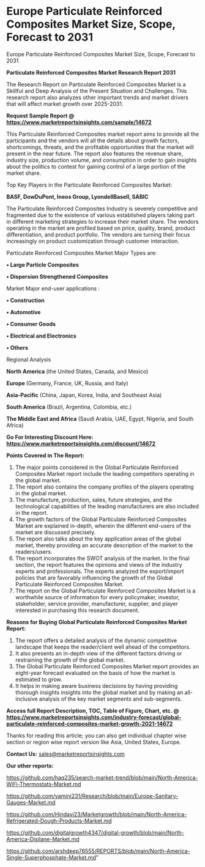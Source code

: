 # Europe Particulate Reinforced Composites Market Size, Scope, Forecast to 2031
Europe Particulate Reinforced Composites Market Size, Scope, Forecast to 2031

<strong>Particulate Reinforced Composites Market Research Report 2031</strong>

The Research Report on Particulate Reinforced Composites Market is a Skillful and Deep Analysis of the Present Situation and Challenges. This research report also analyzes other important trends and market drivers that will affect market growth over 2025-2031.

<strong>Request Sample Report @ <a href=https://www.marketreportsinsights.com/sample/14672>https://www.marketreportsinsights.com/sample/14672</a></strong>

This Particulate Reinforced Composites market report aims to provide all the participants and the vendors will all the details about growth factors, shortcomings, threats, and the profitable opportunities that the market will present in the near future. The report also features the revenue share, industry size, production volume, and consumption in order to gain insights about the politics to contest for gaining control of a large portion of the market share.

Top Key Players in the Particulate Reinforced Composites Market:

<strong>BASF, DowDuPont, Ineos Group, LyondellBasell, SABIC</strong>

The Particulate Reinforced Composites Industry is severely competitive and fragmented due to the existence of various established players taking part in different marketing strategies to increase their market share. The vendors operating in the market are profiled based on price, quality, brand, product differentiation, and product portfolio. The vendors are turning their focus increasingly on product customization through customer interaction.

Particulate Reinforced Composites Market Major Types are:

<strong>• Large Particle Composites

• Dispersion Strengthened Composites</strong>

Market Major end-user applications :

<strong>• Construction

• Automotive

• Consumer Goods

• Electrical and Electronics

• Others</strong>

Regional Analysis

</u><strong><b>North America</b></strong> (the United States, Canada, and Mexico)

<strong><b>Europe </b></strong>(Germany, France, UK, Russia, and Italy)

<strong><b>Asia-Pacific</b></strong> (China, Japan, Korea, India, and Southeast Asia)

<strong><b>South America</b></strong> (Brazil, Argentina, Colombia, etc.)

<strong><b>The Middle East and Africa</b></strong> (Saudi Arabia, UAE, Egypt, Nigeria, and South Africa)

<strong>Go For Interesting Discount Here: <a href=https://www.marketreportsinsights.com/discount/14672>https://www.marketreportsinsights.com/discount/14672</a></strong>

<strong>Points Covered in The Report:</strong>
<ol>
  <li>The major points considered in the Global Particulate Reinforced Composites Market report include the leading competitors operating in the global market.</li>
  <li>The report also contains the company profiles of the players operating in the global market.</li>
  <li>The manufacture, production, sales, future strategies, and the technological capabilities of the leading manufacturers are also included in the report.</li>
  <li>The growth factors of the Global Particulate Reinforced Composites Market are explained in-depth, wherein the different end-users of the market are discussed precisely.</li>
  <li>The report also talks about the key application areas of the global market, thereby providing an accurate description of the market to the readers/users.</li>
  <li>The report incorporates the SWOT analysis of the market. In the final section, the report features the opinions and views of the industry experts and professionals. The experts analyzed the export/import policies that are favorably influencing the growth of the Global Particulate Reinforced Composites Market.</li>
  <li>The report on the Global Particulate Reinforced Composites Market is a worthwhile source of information for every policymaker, investor, stakeholder, service provider, manufacturer, supplier, and player interested in purchasing this research document.</li>
</ol>
<strong>Reasons for Buying Global Particulate Reinforced Composites Market Report:</strong>

<ol>
  <li>The report offers a detailed analysis of the dynamic competitive landscape that keeps the reader/client well ahead of the competitors.</li>
  <li>It also presents an in-depth view of the different factors driving or restraining the growth of the global market.</li>
  <li>The Global Particulate Reinforced Composites Market report provides an eight-year forecast evaluated on the basis of how the market is estimated to grow.</li>
  <li>It helps in making aware business decisions by having providing thorough insights insights into the global market and by making an all-inclusive analysis of the key market segments and sub-segments.</li>
</ol>
<strong>Access full Report Description, TOC, Table of Figure, Chart, etc. @ <a href=https://www.marketreportsinsights.com/industry-forecast/global-particulate-reinforced-composites-market-growth-2021-14672>https://www.marketreportsinsights.com/industry-forecast/global-particulate-reinforced-composites-market-growth-2021-14672</a></strong>


Thanks for reading this article; you can also get individual chapter wise section or region wise report version like Asia, United States, Europe.

<strong>Contact Us:</strong>
sales@marketreportsinsights.com

<strong>Our other reports:</strong>

<a href=https://github.com/haq235/search-market-trend/blob/main/North-America-WiFi-Thermostats-Market.md>https://github.com/haq235/search-market-trend/blob/main/North-America-WiFi-Thermostats-Market.md</a>

<a href=https://github.com/yamini231/Research/blob/main/Europe-Sanitary-Gauges-Market.md>https://github.com/yamini231/Research/blob/main/Europe-Sanitary-Gauges-Market.md</a>

<a href=https://github.com/Hindavi23/Marketgrowth/blob/main/North-America-Refrigerated-Dough-Products-Market.md>https://github.com/Hindavi23/Marketgrowth/blob/main/North-America-Refrigerated-Dough-Products-Market.md</a>

<a href=https://github.com/digitalgrowth4347/digital-growth/blob/main/North-America-Disilane-Market.md>https://github.com/digitalgrowth4347/digital-growth/blob/main/North-America-Disilane-Market.md</a>

<a href=https://github.com/arshdeep76555/REPORTS/blob/main/North-America-Single-Superphosphate-Market.md>https://github.com/arshdeep76555/REPORTS/blob/main/North-America-Single-Superphosphate-Market.md</a>"
